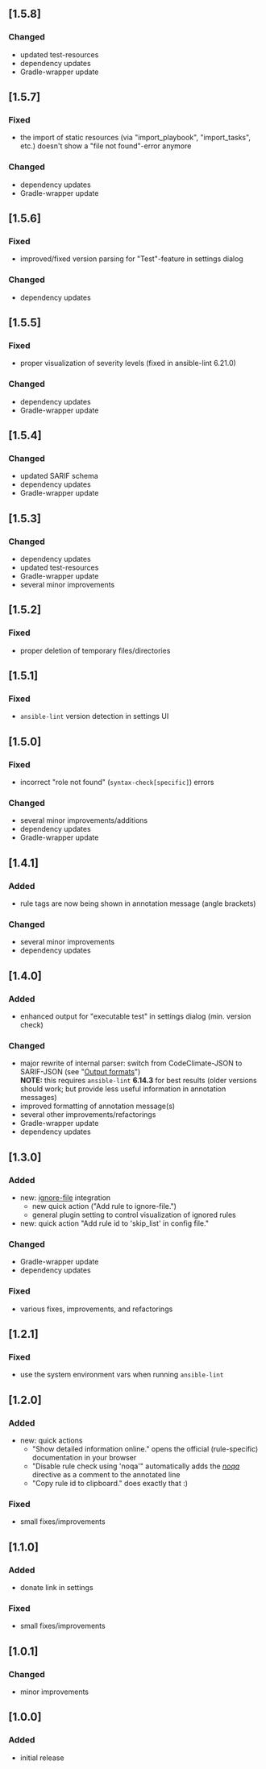 ## [1.5.8]

### Changed
- updated test-resources
- dependency updates
- Gradle-wrapper update

## [1.5.7]

### Fixed
- the import of static resources (via "import_playbook", "import_tasks", etc.) doesn't show a "file not found"-error anymore

### Changed
- dependency updates
- Gradle-wrapper update

## [1.5.6]

### Fixed
- improved/fixed version parsing for "Test"-feature in settings dialog

### Changed
- dependency updates

## [1.5.5]

### Fixed
- proper visualization of severity levels (fixed in ansible-lint 6.21.0)

### Changed
- dependency updates
- Gradle-wrapper update

## [1.5.4]

### Changed
- updated SARIF schema
- dependency updates
- Gradle-wrapper update

## [1.5.3]

### Changed
- dependency updates
- updated test-resources
- Gradle-wrapper update
- several minor improvements

## [1.5.2]

### Fixed
- proper deletion of temporary files/directories

## [1.5.1]

### Fixed
- `ansible-lint` version detection in settings UI

## [1.5.0]

### Fixed
- incorrect "role not found" (`syntax-check[specific]`) errors

### Changed
- several minor improvements/additions
- dependency updates
- Gradle-wrapper update

## [1.4.1]

### Added
- rule tags are now being shown in annotation message (angle brackets)

### Changed
- several minor improvements
- dependency updates

## [1.4.0]

### Added
- enhanced output for "executable test" in settings dialog (min. version check)

### Changed
- major rewrite of internal parser: switch from CodeClimate-JSON to SARIF-JSON (see "[Output formats](https://ansible-lint.readthedocs.io/usage/#output-formats)")  
  **NOTE:** this requires `ansible-lint` **6.14.3** for best results (older versions should work; but provide less useful information in annotation messages) 
- improved formatting of annotation message(s)
- several other improvements/refactorings
- Gradle-wrapper update
- dependency updates

## [1.3.0]

### Added
- new: [ignore-file](https://ansible-lint.readthedocs.io/configuring/#ignoring-rules-for-entire-files) integration
  - new quick action ("Add rule to ignore-file.")
  - general plugin setting to control visualization of ignored rules
- new: quick action "Add rule id to 'skip_list' in config file."

### Changed
- Gradle-wrapper update
- dependency updates

### Fixed
- various fixes, improvements, and refactorings

## [1.2.1]

### Fixed
- use the system environment vars when running `ansible-lint`

## [1.2.0]

### Added
- new: quick actions
  - "Show detailed information online." opens the official (rule-specific) documentation in your browser
  - "Disable rule check using 'noqa'" automatically adds the _[noqa](https://ansible-lint.readthedocs.io/usage/#muting-warnings-to-avoid-false-positives)_ directive as a comment to the annotated line 
  - "Copy rule id to clipboard." does exactly that :)

### Fixed
- small fixes/improvements

## [1.1.0]

### Added
- donate link in settings

### Fixed
- small fixes/improvements

## [1.0.1]

### Changed
- minor improvements

## [1.0.0]

### Added
- initial release
